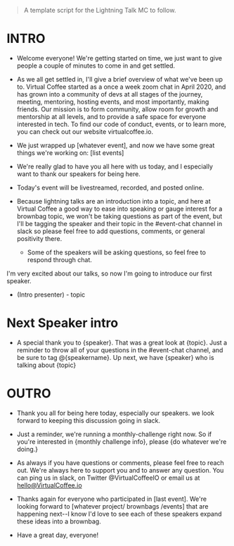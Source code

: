 > A template script for the Lightning Talk MC to follow.

# INTRO

- Welcome everyone! We're getting started on time, we just want to give people a couple of minutes to come in and get settled.

- As we all get settled in, I'll give a brief overview of what we've been up to. Virtual Coffee started as a once a week zoom chat in April 2020, and has grown into a community of devs at all stages of the journey, meeting, mentoring, hosting events, and most importantly, making friends. Our mission is to form community, allow room for growth and mentorship at all levels, and to provide a safe space for everyone interested in tech. To find our code of conduct, events, or to learn more, you can check out our website virtualcoffee.io.

- We just wrapped up [whatever event], and now we have some great things we're working on: [list events]

- We're really glad to have you all here with us today, and I especially want to thank our speakers for being here.

- Today's event will be livestreamed, recorded, and posted online.

- Because lightning talks are an introduction into a topic, and here at Virtual Coffee a good way to ease into speaking or gauge interest for a brownbag topic, we won't be taking questions as part of the event, but I'll be tagging the speaker and their topic in the #event-chat channel in slack so please feel free to add questions, comments, or general positivity there.
  - Some of the speakers will be asking questions, so feel free to respond through chat.

I'm very excited about our talks, so now I'm going to introduce our first speaker.

- (Intro presenter) - topic

# Next Speaker intro

- A special thank you to {speaker}. That was a great look at {topic}. Just a reminder to throw all of your questions in the #event-chat channel, and be sure to tag @{speakername}. Up next, we have {speaker} who is talking about {topic}

# OUTRO

- Thank you all for being here today, especially our speakers. we look forward to keeping this discussion going in slack.

- Just a reminder, we're running a monthly-challenge right now. So if you're interested in {monthly challenge info}, please {do whatever we're doing.}
- As always if you have questions or comments, please feel free to reach out. We're always here to support you and to answer any question. You can ping us in slack, on Twitter @VirtualCoffeeIO or email us at hello@VirtualCoffee.io

- Thanks again for everyone who participated in [last event]. We're looking forward to [whatever project/ brownbags /events] that are happening next--I know I'd love to see each of these speakers expand these ideas into a brownbag.

- Have a great day, everyone!
